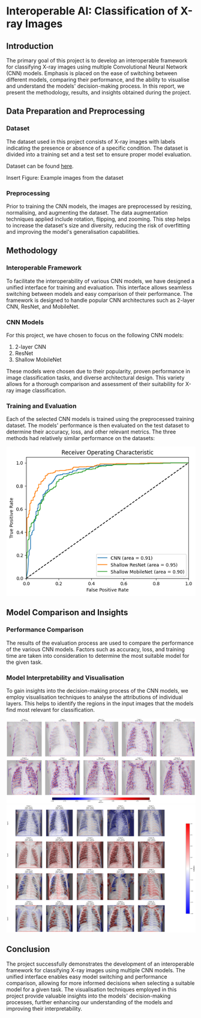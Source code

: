 # Interoperable AI: Classification of X-ray Images

## Introduction

The primary goal of this project is to develop an interoperable framework for classifying X-ray images using multiple Convolutional Neural Network (CNN) models. Emphasis is placed on the ease of switching between different models, comparing their performance, and the ability to visualise and understand the models' decision-making process. In this report, we present the methodology, results, and insights obtained during the project.

## Data Preparation and Preprocessing

### Dataset
The dataset used in this project consists of X-ray images with labels indicating the presence or absence of a specific condition. The dataset is divided into a training set and a test set to ensure proper model evaluation.

Dataset can be found [here](https://www.kaggle.com/datasets/paultimothymooney/chest-xray-pneumonia).

Insert Figure: Example images from the dataset

### Preprocessing
Prior to training the CNN models, the images are preprocessed by resizing, normalising, and augmenting the dataset. The data augmentation techniques applied include rotation, flipping, and zooming. This step helps to increase the dataset's size and diversity, reducing the risk of overfitting and improving the model's generalisation capabilities.

## Methodology

### Interoperable Framework
To facilitate the interoperability of various CNN models, we have designed a unified interface for training and evaluation. This interface allows seamless switching between models and easy comparison of their performance. The framework is designed to handle popular CNN architectures such as 2-layer CNN, ResNet, and MobileNet.

### CNN Models
For this project, we have chosen to focus on the following CNN models:

1. 2-layer CNN
2. ResNet
3. Shallow MobileNet

These models were chosen due to their popularity, proven performance in image classification tasks, and diverse architectural design. This variety allows for a thorough comparison and assessment of their suitability for X-ray image classification.

### Training and Evaluation
Each of the selected CNN models is trained using the preprocessed training dataset. The models' performance is then evaluated on the test dataset to determine their accuracy, loss, and other relevant metrics. The three methods had relatively similar performance on the datasets:

![ROC-AUC](./Figures/ROC_AUC.png)

## Model Comparison and Insights

### Performance Comparison
The results of the evaluation process are used to compare the performance of the various CNN models. Factors such as accuracy, loss, and training time are taken into consideration to determine the most suitable model for the given task.



### Model Interpretability and Visualisation
To gain insights into the decision-making process of the CNN models, we employ visualisation techniques to analyse the attributions of individual layers. This helps to identify the regions in the input images that the models find most relevant for classification.

![ResNet Integrated Gradients](./Figures/ResNet2_integrated_gradients.png)
![ResNet Grad Cam](./Figures/ResNet_Grad.png)


## Conclusion

The project successfully demonstrates the development of an interoperable framework for classifying X-ray images using multiple CNN models. The unified interface enables easy model switching and performance comparison, allowing for more informed decisions when selecting a suitable model for a given task. The visualisation techniques employed in this project provide valuable insights into the models' decision-making processes, further enhancing our understanding of the models and improving their interpretability.